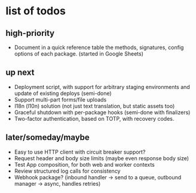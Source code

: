 # list of todos

## high-priority

* Document in a quick reference table the methods, signatures, config options of each package. (started in Google Sheets)

## up next

* Deployment script, with support for arbitrary staging environments and update of existing deploys (semi-done)
* Support multi-part forms/file uploads
* I18n (l10n) solution (not just text translation, but static assets too)
* Graceful shutdown with per-package hooks (semi-done with finalizers)
* Two-factor authentication, based on TOTP, with recovery codes.

## later/someday/maybe

* Easy to use HTTP client with circuit breaker support?
* Request header and body size limits (maybe even response body size)
* Test App composition, for both web and worker contexts
* Review structured log calls for consistency
* Webhook package? (inbound handler -> send to a queue, outbound manager -> async, handles retries)
